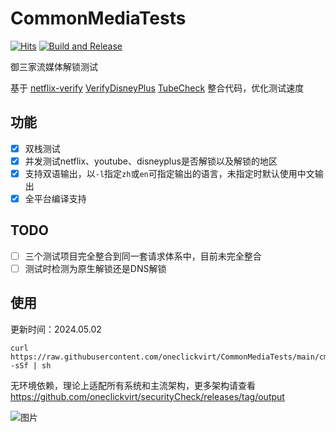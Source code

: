 # CommonMediaTests

[![Hits](https://hits.seeyoufarm.com/api/count/incr/badge.svg?url=https%3A%2F%2Fgithub.com%2Foneclickvirt%2FCommonMediaTests&count_bg=%2379C83D&title_bg=%23555555&icon=sonarcloud.svg&icon_color=%2345FFC2&title=hits&edge_flat=false)](https://hits.seeyoufarm.com) [![Build and Release](https://github.com/oneclickvirt/CommonMediaTests/actions/workflows/main.yaml/badge.svg)](https://github.com/oneclickvirt/CommonMediaTests/actions/workflows/main.yaml)

御三家流媒体解锁测试

基于 [netflix-verify](https://github.com/sjlleo/netflix-verify) [VerifyDisneyPlus](https://github.com/sjlleo/VerifyDisneyPlus) [TubeCheck](https://github.com/sjlleo/TubeCheck) 整合代码，优化测试速度

## 功能

- [x] 双栈测试
- [x] 并发测试netflix、youtube、disneyplus是否解锁以及解锁的地区
- [x] 支持双语输出，以```-l```指定```zh```或```en```可指定输出的语言，未指定时默认使用中文输出
- [x] 全平台编译支持

## TODO

- [ ] 三个测试项目完全整合到同一套请求体系中，目前未完全整合
- [ ] 测试时检测为原生解锁还是DNS解锁

## 使用

更新时间：2024.05.02

```shell
curl https://raw.githubusercontent.com/oneclickvirt/CommonMediaTests/main/cmt_install.sh -sSf | sh
```

无环境依赖，理论上适配所有系统和主流架构，更多架构请查看 https://github.com/oneclickvirt/securityCheck/releases/tag/output

![图片](https://github.com/oneclickvirt/CommonMediaTests/assets/103393591/8d4e5aa9-1ab6-4452-af6b-ef3665a902d8)

